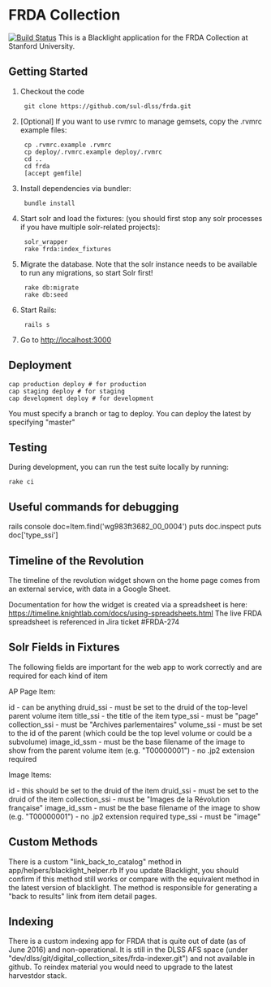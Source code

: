 # FRDA Collection

[![Build Status](https://travis-ci.org/sul-dlss/frda.svg?branch=master)](https://travis-ci.org/sul-dlss/frda)
This is a Blacklight application for the FRDA Collection at Stanford University.

## Getting Started

1. Checkout the code

        git clone https://github.com/sul-dlss/frda.git

1. [Optional] If you want to use rvmrc to manage gemsets, copy the .rvmrc example files:

        cp .rvmrc.example .rvmrc
        cp deploy/.rvmrc.example deploy/.rvmrc
        cd ..
        cd frda
        [accept gemfile]

1. Install dependencies via bundler:

        bundle install

1. Start solr and load the fixtures: (you should first stop any solr processes if you have multiple solr-related projects):

        solr_wrapper
        rake frda:index_fixtures

1. Migrate the database.  Note that the solr instance needs to be available to run any migrations, so start Solr first!

        rake db:migrate
        rake db:seed

1. Start Rails:

        rails s

1. Go to <http://localhost:3000>

## Deployment

    cap production deploy # for production
    cap staging deploy # for staging
    cap development deploy # for development

You must specify a branch or tag to deploy.  You can deploy the latest by specifying "master"

## Testing

During development, you can run the test suite locally by running:

    rake ci

## Useful commands for debugging

rails console
doc=Item.find('wg983ft3682_00_0004')
puts doc.inspect
puts doc['type_ssi']

## Timeline of the Revolution

The timeline of the revolution widget shown on the home page comes from an external service, with data in a Google Sheet.

Documentation for how the widget is created via a spreadsheet is here: https://timeline.knightlab.com/docs/using-spreadsheets.html
The live FRDA spreadsheet is referenced in Jira ticket #FRDA-274

## Solr Fields in Fixtures

The following fields are important for the web app to work correctly and are required for each kind of item

AP Page Item:

id - can be anything
druid_ssi - must be set to the druid of the top-level parent volume item
title_ssi - the title of the item
type_ssi - must be "page"
collection_ssi - must be "Archives parlementaires"
volume_ssi - must be set to the id of the parent (which could be the top level volume or could be a subvolume)
image_id_ssm - must be the base filename of the image to show from the parent volume item (e.g. "T00000001") - no .jp2 extension required

Image Items:

id - this should be set to the druid of the item
druid_ssi - must be set to the druid of the item
collection_ssi - must be "Images de la Révolution française"
image_id_ssm - must be the base filename of the image to show (e.g. "T00000001") - no .jp2 extension required
type_ssi - must be "image"

## Custom Methods

There is a custom "link_back_to_catalog" method in app/helpers/blacklight_helper.rb
If you update Blacklight, you should confirm if this method still works or compare with the equivalent method in the latest version of blacklight.  The method is responsible for generating a "back to results" link from item detail pages.

## Indexing

There is a custom indexing app for FRDA that is quite out of date (as of June 2016) and non-operational.  It is still in the DLSS AFS space (under "dev/dlss/git/digital_collection_sites/frda-indexer.git") and not available in github.  To reindex material you would need to upgrade to the latest harvestdor stack.
